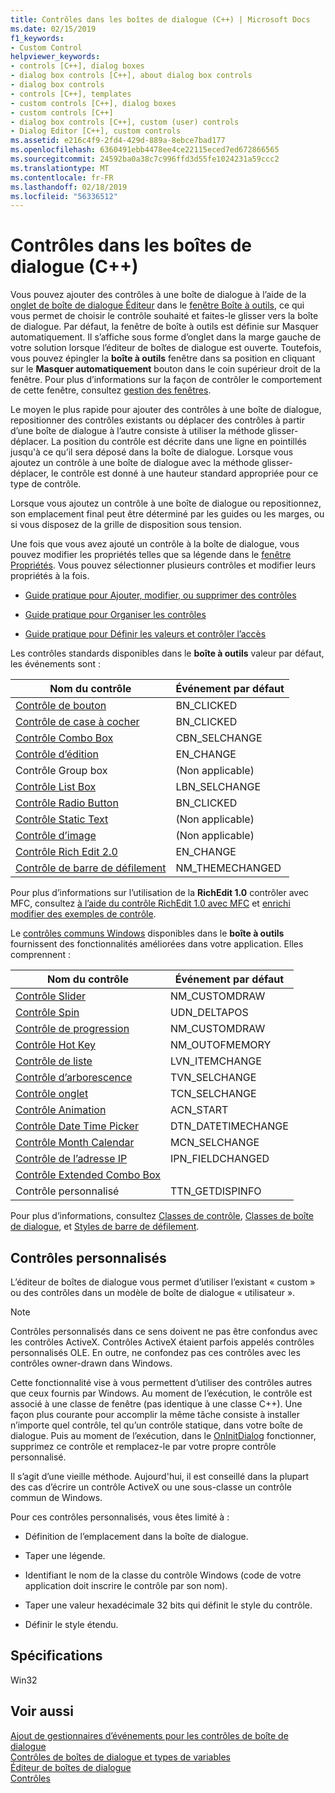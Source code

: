 ```yaml
---
title: Contrôles dans les boîtes de dialogue (C++) | Microsoft Docs
ms.date: 02/15/2019
f1_keywords:
- Custom Control
helpviewer_keywords:
- controls [C++], dialog boxes
- dialog box controls [C++], about dialog box controls
- dialog box controls
- controls [C++], templates
- custom controls [C++], dialog boxes
- custom controls [C++]
- dialog box controls [C++], custom (user) controls
- Dialog Editor [C++], custom controls
ms.assetid: e216c4f9-2fd4-429d-889a-8ebce7bad177
ms.openlocfilehash: 6360491ebb4478ee4ce22115eced7ed672866565
ms.sourcegitcommit: 24592ba0a38c7c996ffd3d55fe1024231a59ccc2
ms.translationtype: MT
ms.contentlocale: fr-FR
ms.lasthandoff: 02/18/2019
ms.locfileid: "56336512"
---
```

# <a name="controls-in-dialog-boxes-c"></a>Contrôles dans les boîtes de dialogue (C++)

Vous pouvez ajouter des contrôles à une boîte de dialogue à l’aide de la [onglet de boîte de dialogue Éditeur](../windows/dialog-editor-tab-toolbox.md) dans le [fenêtre Boîte à outils](/visualstudio/ide/reference/toolbox), ce qui vous permet de choisir le contrôle souhaité et faites-le glisser vers la boîte de dialogue. Par défaut, la fenêtre de boîte à outils est définie sur Masquer automatiquement. Il s’affiche sous forme d’onglet dans la marge gauche de votre solution lorsque l’éditeur de boîtes de dialogue est ouverte. Toutefois, vous pouvez épingler la **boîte à outils** fenêtre dans sa position en cliquant sur le **Masquer automatiquement** bouton dans le coin supérieur droit de la fenêtre. Pour plus d’informations sur la façon de contrôler le comportement de cette fenêtre, consultez [gestion des fenêtres](/visualstudio/ide/customizing-window-layouts-in-visual-studio).

Le moyen le plus rapide pour ajouter des contrôles à une boîte de dialogue, repositionner des contrôles existants ou déplacer des contrôles à partir d’une boîte de dialogue à l’autre consiste à utiliser la méthode glisser-déplacer. La position du contrôle est décrite dans une ligne en pointillés jusqu'à ce qu’il sera déposé dans la boîte de dialogue. Lorsque vous ajoutez un contrôle à une boîte de dialogue avec la méthode glisser-déplacer, le contrôle est donné à une hauteur standard appropriée pour ce type de contrôle.

Lorsque vous ajoutez un contrôle à une boîte de dialogue ou repositionnez, son emplacement final peut être déterminé par les guides ou les marges, ou si vous disposez de la grille de disposition sous tension.

Une fois que vous avez ajouté un contrôle à la boîte de dialogue, vous pouvez modifier les propriétés telles que sa légende dans le [fenêtre Propriétés](/visualstudio/ide/reference/properties-window). Vous pouvez sélectionner plusieurs contrôles et modifier leurs propriétés à la fois.

- [Guide pratique pour Ajouter, modifier, ou supprimer des contrôles](adding-editing-or-deleting-controls.md)

- [Guide pratique pour Organiser les contrôles](../windows/arrangement-of-controls-on-dialog-boxes.md)

- [Guide pratique pour Définir les valeurs et contrôler l’accès](../windows/defining-mnemonics-access-keys.md)

Les contrôles standards disponibles dans le **boîte à outils** valeur par défaut, les événements sont :

|Nom du contrôle|Événement par défaut|
|---|---|
|[Contrôle de bouton](../mfc/reference/cbutton-class.md)|BN_CLICKED|
|[Contrôle de case à cocher](../mfc/reference/styles-used-by-mfc.md#button-styles)|BN_CLICKED|
|[Contrôle Combo Box](../mfc/reference/ccombobox-class.md)|CBN_SELCHANGE|
|[Contrôle d’édition](../mfc/reference/cedit-class.md)|EN_CHANGE|
|Contrôle Group box|(Non applicable)|
|[Contrôle List Box](../mfc/reference/clistbox-class.md)|LBN_SELCHANGE|
|[Contrôle Radio Button](../mfc/reference/styles-used-by-mfc.md#button-styles)|BN_CLICKED|
|[Contrôle Static Text](../mfc/reference/cstatic-class.md)|(Non applicable)|
|[Contrôle d’image](../mfc/reference/cpictureholder-class.md)|(Non applicable)|
|[Contrôle Rich Edit 2.0](../mfc/using-cricheditctrl.md)|EN_CHANGE|
|[Contrôle de barre de défilement](../mfc/reference/cscrollbar-class.md)|NM_THEMECHANGED|

Pour plus d’informations sur l’utilisation de la **RichEdit 1.0** contrôler avec MFC, consultez [à l’aide du contrôle RichEdit 1.0 avec MFC](../windows/using-the-richedit-1-0-control-with-mfc.md) et [enrichi modifier des exemples de contrôle](../mfc/rich-edit-control-examples.md).

Le [contrôles communs Windows](../mfc/controls-mfc.md) disponibles dans le **boîte à outils** fournissent des fonctionnalités améliorées dans votre application. Elles comprennent :

|Nom du contrôle|Événement par défaut|
|---|---|
|[Contrôle Slider](../mfc/slider-control-styles.md)|NM_CUSTOMDRAW|
|[Contrôle Spin](../mfc/using-cspinbuttonctrl.md)|UDN_DELTAPOS|
|[Contrôle de progression](../mfc/styles-for-the-progress-control.md)|NM_CUSTOMDRAW|
|[Contrôle Hot Key](../mfc/using-a-hot-key-control.md)|NM_OUTOFMEMORY|
|[Contrôle de liste](../mfc/list-control-and-list-view.md)|LVN_ITEMCHANGE|
|[Contrôle d’arborescence](../mfc/tree-control-styles.md)|TVN_SELCHANGE|
|[Contrôle onglet](../mfc/tab-controls-and-property-sheets.md)|TCN_SELCHANGE|
|[Contrôle Animation](../mfc/using-an-animation-control.md)|ACN_START|
|[Contrôle Date Time Picker](../mfc/creating-the-date-and-time-picker-control.md)|DTN_DATETIMECHANGE|
|[Contrôle Month Calendar](../mfc/month-calendar-control-examples.md)|MCN_SELCHANGE|
|[Contrôle de l’adresse IP](../mfc/reference/cipaddressctrl-class.md)|IPN_FIELDCHANGED|
|[Contrôle Extended Combo Box](../mfc/creating-an-extended-combo-box-control.md)||
|Contrôle personnalisé|TTN_GETDISPINFO|

Pour plus d’informations, consultez [Classes de contrôle](../mfc/control-classes.md), [Classes de boîte de dialogue](../mfc/dialog-box-classes.md), et [Styles de barre de défilement](../mfc/reference/styles-used-by-mfc.md#scroll-bar-styles).

## <a name="custom-controls"></a>Contrôles personnalisés

L’éditeur de boîtes de dialogue vous permet d’utiliser l’existant « custom » ou des contrôles dans un modèle de boîte de dialogue « utilisateur ».

> [!NOTE]
> Contrôles personnalisés dans ce sens doivent ne pas être confondus avec les contrôles ActiveX. Contrôles ActiveX étaient parfois appelés contrôles personnalisés OLE. En outre, ne confondez pas ces contrôles avec les contrôles owner-drawn dans Windows.

Cette fonctionnalité vise à vous permettent d’utiliser des contrôles autres que ceux fournis par Windows. Au moment de l’exécution, le contrôle est associé à une classe de fenêtre (pas identique à une classe C++). Une façon plus courante pour accomplir la même tâche consiste à installer n’importe quel contrôle, tel qu’un contrôle statique, dans votre boîte de dialogue. Puis au moment de l’exécution, dans le [OnInitDialog](../mfc/reference/cdialog-class.md#oninitdialog) fonctionner, supprimez ce contrôle et remplacez-le par votre propre contrôle personnalisé.

Il s’agit d’une vieille méthode. Aujourd'hui, il est conseillé dans la plupart des cas d’écrire un contrôle ActiveX ou une sous-classe un contrôle commun de Windows.

Pour ces contrôles personnalisés, vous êtes limité à :

- Définition de l’emplacement dans la boîte de dialogue.

- Taper une légende.

- Identifiant le nom de la classe du contrôle Windows (code de votre application doit inscrire le contrôle par son nom).

- Taper une valeur hexadécimale 32 bits qui définit le style du contrôle.

- Définir le style étendu.

## <a name="requirements"></a>Spécifications

Win32

## <a name="see-also"></a>Voir aussi

[Ajout de gestionnaires d’événements pour les contrôles de boîte de dialogue](../windows/adding-event-handlers-for-dialog-box-controls.md)<br/>
[Contrôles de boîtes de dialogue et types de variables](../ide/dialog-box-controls-and-variable-types.md)<br/>
[Éditeur de boîtes de dialogue](../windows/dialog-editor.md)<br/>
[Contrôles](../mfc/controls-mfc.md)<br/>